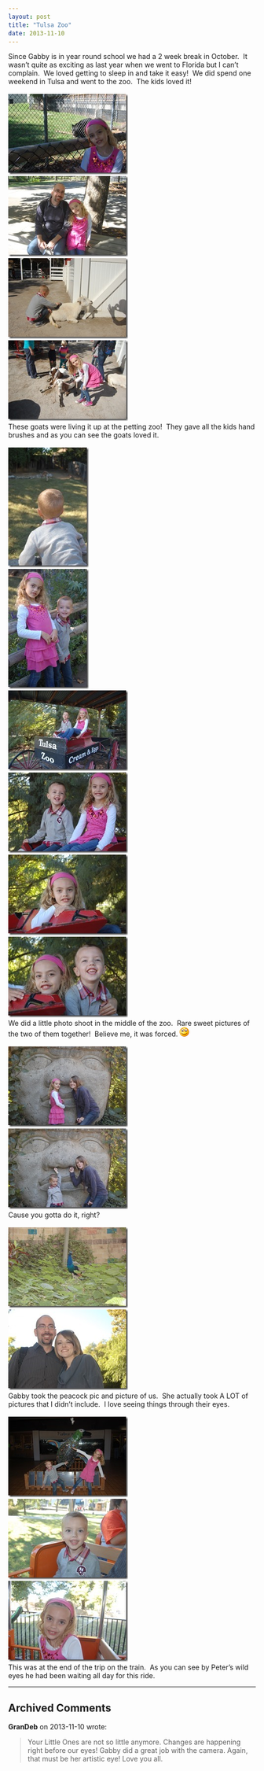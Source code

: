```yaml
---
layout: post
title: "Tulsa Zoo"
date: 2013-11-10
---
```


<p>Since Gabby is in year round school we had a 2 week break in October.&#160; It wasn’t quite as exciting as last year when we went to Florida but I can’t complain.&#160; We loved getting to sleep in and take it easy!&#160; We did spend one weekend in Tulsa and went to the zoo.&#160; The kids loved it!&#160; <br />    <br /><a href="/assets/images/DSC_5374.jpg"><img title="DSC_5374" style="border-top: 0px; border-right: 0px; background-image: none; border-bottom: 0px; padding-top: 0px; padding-left: 0px; border-left: 0px; display: inline; padding-right: 0px" border="0" alt="DSC_5374" src="/assets/images/DSC_5374_thumb.jpg" width="244" height="164" /></a>    <br /><a href="/assets/images/DSC_5376.jpg"><img title="DSC_5376" style="border-top: 0px; border-right: 0px; background-image: none; border-bottom: 0px; padding-top: 0px; padding-left: 0px; border-left: 0px; display: inline; padding-right: 0px" border="0" alt="DSC_5376" src="/assets/images/DSC_5376_thumb.jpg" width="244" height="164" /></a>    <br /><a href="/assets/images/DSC_5379.jpg"><img title="DSC_5379" style="border-top: 0px; border-right: 0px; background-image: none; border-bottom: 0px; padding-top: 0px; padding-left: 0px; border-left: 0px; display: inline; padding-right: 0px" border="0" alt="DSC_5379" src="/assets/images/DSC_5379_thumb.jpg" width="244" height="164" /></a>    <br /><a href="/assets/images/DSC_5385.jpg"><img title="DSC_5385" style="border-top: 0px; border-right: 0px; background-image: none; border-bottom: 0px; padding-top: 0px; padding-left: 0px; border-left: 0px; display: inline; padding-right: 0px" border="0" alt="DSC_5385" src="/assets/images/DSC_5385_thumb.jpg" width="244" height="164" /></a>    <br />These goats were living it up at the petting zoo!&#160; They gave all the kids hand brushes and as you can see the goats loved it.&#160; <br />    <br /><a href="/assets/images/DSC_5388.jpg"><img title="DSC_5388" style="border-top: 0px; border-right: 0px; background-image: none; border-bottom: 0px; padding-top: 0px; padding-left: 0px; border-left: 0px; display: inline; padding-right: 0px" border="0" alt="DSC_5388" src="/assets/images/DSC_5388_thumb.jpg" width="164" height="244" /></a>    <br /><a href="/assets/images/DSC_5396.jpg"><img title="DSC_5396" style="border-top: 0px; border-right: 0px; background-image: none; border-bottom: 0px; padding-top: 0px; padding-left: 0px; border-left: 0px; display: inline; padding-right: 0px" border="0" alt="DSC_5396" src="/assets/images/DSC_5396_thumb.jpg" width="164" height="244" /></a>    <br /><a href="/assets/images/DSC_5405.jpg"><img title="DSC_5405" style="border-top: 0px; border-right: 0px; background-image: none; border-bottom: 0px; padding-top: 0px; padding-left: 0px; border-left: 0px; display: inline; padding-right: 0px" border="0" alt="DSC_5405" src="/assets/images/DSC_5405_thumb.jpg" width="244" height="164" /></a>    <br /><a href="/assets/images/DSC_5408.jpg"><img title="DSC_5408" style="border-top: 0px; border-right: 0px; background-image: none; border-bottom: 0px; padding-top: 0px; padding-left: 0px; border-left: 0px; display: inline; padding-right: 0px" border="0" alt="DSC_5408" src="/assets/images/DSC_5408_thumb.jpg" width="244" height="164" /></a>    <br /><a href="/assets/images/DSC_5415.jpg"><img title="DSC_5415" style="border-top: 0px; border-right: 0px; background-image: none; border-bottom: 0px; padding-top: 0px; padding-left: 0px; border-left: 0px; display: inline; padding-right: 0px" border="0" alt="DSC_5415" src="/assets/images/DSC_5415_thumb.jpg" width="244" height="164" /></a>    <br /><a href="/assets/images/DSC_5423.jpg"><img title="DSC_5423" style="border-top: 0px; border-right: 0px; background-image: none; border-bottom: 0px; padding-top: 0px; padding-left: 0px; border-left: 0px; display: inline; padding-right: 0px" border="0" alt="DSC_5423" src="/assets/images/DSC_5423_thumb.jpg" width="244" height="164" /></a>    <br />We did a little photo shoot in the middle of the zoo.&#160; Rare sweet pictures of the two of them together!&#160; Believe me, it was forced. <img class="wlEmoticon wlEmoticon-smile" style="border-top-style: none; border-left-style: none; border-bottom-style: none; border-right-style: none" alt="Smile" src="/assets/images/wlEmoticon-smile.png" />&#160; <br />    <br /><a href="/assets/images/DSC_5434.jpg"><img title="DSC_5434" style="border-top: 0px; border-right: 0px; background-image: none; border-bottom: 0px; padding-top: 0px; padding-left: 0px; border-left: 0px; display: inline; padding-right: 0px" border="0" alt="DSC_5434" src="/assets/images/DSC_5434_thumb.jpg" width="244" height="164" /></a>    <br /><a href="/assets/images/DSC_5437.jpg"><img title="DSC_5437" style="border-top: 0px; border-right: 0px; background-image: none; border-bottom: 0px; padding-top: 0px; padding-left: 0px; border-left: 0px; display: inline; padding-right: 0px" border="0" alt="DSC_5437" src="/assets/images/DSC_5437_thumb.jpg" width="244" height="164" /></a>    <br />Cause you gotta do it, right?    <br />    <br /><a href="/assets/images/DSC_5478.jpg"><img title="DSC_5478" style="border-top: 0px; border-right: 0px; background-image: none; border-bottom: 0px; padding-top: 0px; padding-left: 0px; border-left: 0px; display: inline; padding-right: 0px" border="0" alt="DSC_5478" src="/assets/images/DSC_5478_thumb.jpg" width="244" height="164" /></a>    <br /><a href="/assets/images/DSC_5486.jpg"><img title="DSC_5486" style="border-top: 0px; border-right: 0px; background-image: none; border-bottom: 0px; padding-top: 0px; padding-left: 0px; border-left: 0px; display: inline; padding-right: 0px" border="0" alt="DSC_5486" src="/assets/images/DSC_5486_thumb.jpg" width="244" height="164" /></a>    <br />Gabby took the peacock pic and picture of us.&#160; She actually took A LOT of pictures that I didn’t include.&#160; I love seeing things through their eyes.&#160;&#160;&#160; <br />    <br /><a href="/assets/images/DSC_5511.jpg"><img title="DSC_5511" style="border-top: 0px; border-right: 0px; background-image: none; border-bottom: 0px; padding-top: 0px; padding-left: 0px; border-left: 0px; display: inline; padding-right: 0px" border="0" alt="DSC_5511" src="/assets/images/DSC_5511_thumb.jpg" width="244" height="164" /></a>    <br /><a href="/assets/images/DSC_5550.jpg"><img title="DSC_5550" style="border-top: 0px; border-right: 0px; background-image: none; border-bottom: 0px; padding-top: 0px; padding-left: 0px; border-left: 0px; display: inline; padding-right: 0px" border="0" alt="DSC_5550" src="/assets/images/DSC_5550_thumb.jpg" width="244" height="164" /></a>    <br /><a href="/assets/images/DSC_5553.jpg"><img title="DSC_5553" style="border-top: 0px; border-right: 0px; background-image: none; border-bottom: 0px; padding-top: 0px; padding-left: 0px; border-left: 0px; display: inline; padding-right: 0px" border="0" alt="DSC_5553" src="/assets/images/DSC_5553_thumb.jpg" width="244" height="164" /></a>    <br />This was at the end of the trip on the train.&#160; As you can see by Peter’s wild eyes he had been waiting all day for this ride.&#160; </p>


---

## Archived Comments

**GranDeb** on 2013-11-10 wrote:

> Your Little Ones are not so little anymore.  Changes are happening right before our eyes!  Gabby did a great job with the camera.  Again, that must be her artistic eye!  Love you all.
